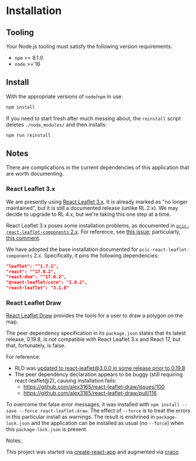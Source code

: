 # Installation

## Tooling

Your Node.js tooling must satisfy the following version requirements:

- `npm` >= 8.1.0
- `node` >= 16

## Install

With the appropriate versions of `node`/`npm` in use:

```bash
npm install
```

If you need to start fresh after much messing about, the `reinstall` script
deletes `./node_modules/` and then installs:

```bash
npm run reinstall
```

## Notes

There are complications in the current dependencies of this application that
are worth documenting.

### React Leaflet 3.x

We are presently using [React Leaflet 3.x](https://react-leaflet.js.org/docs/v3/start-introduction/). It is already marked as
"no longer maintained", but it is still a documented release (unlike RL 2.x).
We may decide to upgrade to RL 4.x, but we're taking this one step at a time.

React Leaflet 3.x poses some installation problems, as documented in
[`pcic-react-leaflet-components` 2.x](https://github.com/pacificclimate/pcic-react-leaflet-components/blob/master/docs/installation.md#dependencies).
For reference, see [this issue](https://github.com/PaulLeCam/react-leaflet/issues/891);
particularly,
[this comment](https://github.com/PaulLeCam/react-leaflet/issues/891#issuecomment-924374035).

We have adopted the base installation documented for
`pcic-react-leaflet-components` 2.x. Specifically, it pins the following
dependencies:

```json
"leaflet": "^1.7.1",
"react": "^17.0.2",
"react-dom": "^17.0.2",
"@react-leaflet/core": "1.0.2",
"react-leaflet": "3.1.0"
```

### React Leaflet Draw

[React Leaflet Draw](https://github.com/alex3165/react-leaflet-draw#readme)
provides the tools for a user to draw a polygon on the map.

The peer dependency specification in its `package.json` states that its
latest release, 0.19.8, is _not_ compatible with React Leaflet 3.x and React 17,
but that, fortunately, is false.

For reference:

- RLD was [updated to react-leaflet@3.0.0 in some release prior to 0.19.8](https://github.com/alex3165/react-leaflet-draw/pull/90)
- The peer dependency declaration appears to be buggy (still requiring
  react-leaflet@2), causing installation fails:
  - https://github.com/alex3165/react-leaflet-draw/issues/100
  - https://github.com/alex3165/react-leaflet-draw/pull/116

To overcome the false error messages, it was installed with
`npm install --save --force react-leaflet-draw`. The effect of `--force` is
to treat the errors in this particular install as warnings. The result is
enshrined in `package-lock.json` and the application can be installed as
usual (no `--force`) when this `package-lock.json` is present.

Notes:

This project was started via [create-react-app](https://github.com/facebook/create-react-app)
and augmented via [craco](https://github.com/dilanx/craco)
